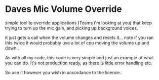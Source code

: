 # Daves Mic Volume Override
simple tool to override applications (Teams i'm looking at you) that keep trying to turn up the mic gain, and picking up background voices.

it just gets a call when the volume changes and resets it... note if you ran this twice it would probably use a lot of cpu moving the volume up and down..

As with all my code,  this code is very simple and just an example of what you can do. It's not production ready, as there is little error handling etc. 

So use it however you wish in accordance to the licence. 
